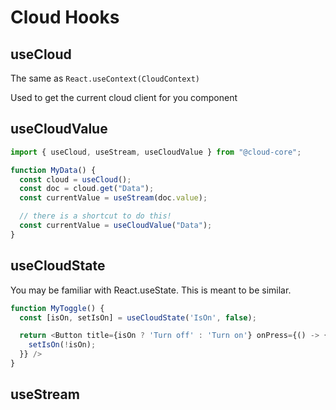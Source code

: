 # Cloud Hooks

## useCloud

The same as `React.useContext(CloudContext)`

Used to get the current cloud client for you component

## useCloudValue

```js
import { useCloud, useStream, useCloudValue } from "@cloud-core";

function MyData() {
  const cloud = useCloud();
  const doc = cloud.get("Data");
  const currentValue = useStream(doc.value);

  // there is a shortcut to do this!
  const currentValue = useCloudValue("Data");
}
```

## useCloudState

You may be familiar with React.useState. This is meant to be similar.

```js
function MyToggle() {
  const [isOn, setIsOn] = useCloudState('IsOn', false);

  return <Button title={isOn ? 'Turn off' : 'Turn on'} onPress={() -> {
    setIsOn(!isOn);
  }} />
}

```

## useStream
